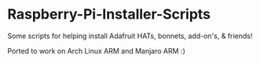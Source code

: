 # Raspberry-Pi-Installer-Scripts

Some scripts for helping install Adafruit HATs, bonnets, add-on's, & friends!

Ported to work on Arch Linux ARM and Manjaro ARM :)